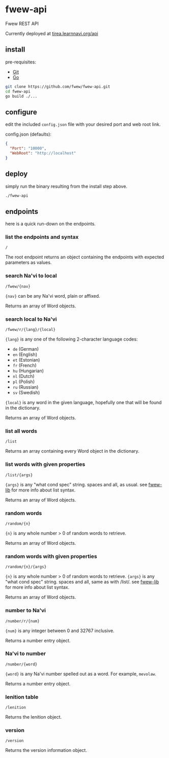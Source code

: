 # fwew-api

Fwew REST API

Currently deployed at [tirea.learnnavi.org/api](https://tirea.learnnavi.org/api)

## install

pre-requisites:

- [Git](https://git-scm.com/downloads)
- [Go](https://golang.org/dl/)

```bash
git clone https://github.com/fwew/fwew-api.git
cd fwew-api
go build ./...
```

## configure

edit the included `config.json` file with your desired port and web root link.

config.json (defaults):

```json
{
  "Port": "10000",
  "WebRoot": "http://localhost"
}
```

## deploy

simply run the binary resulting from the install step above.

```bash
./fwew-api
```

## endpoints

here is a quick run-down on the endpoints.

### list the endpoints and syntax

`/`

The root endpoint returns an object containing the endpoints with expected parameters as values.

### search Na'vi to local

`/fwew/{nav}`

`{nav}` can be any Na'vi word, plain or affixed.

Returns an array of Word objects.

### search local to Na'vi

`/fwew/r/{lang}/{local}`

`{lang}` is any one of the following 2-character language codes:

- `de` (German)
- `en` (English)
- `et` (Estonian)
- `fr` (French)
- `hu` (Hungarian)
- `nl` (Dutch)
- `pl` (Polish)
- `ru` (Russian)
- `sv` (Swedish)

`{local}` is any word in the given language, hopefully one that will be found in the dictionary.

Returns an array of Word objects.

### list all words

`/list`

Returns an array containing every Word object in the dictionary.

### list words with given properties

`/list/{args}`

`{args}` is any "what cond spec" string. spaces and all, as usual.
see [fwew-lib](https://github.com/fwew/fwew-lib#list) for more info about list syntax.

Returns an array of Word objects.

### random words

`/random/{n}`

`{n}` is any whole number > 0 of random words to retrieve.

Returns an array of Word objects.

### random words with given properties

`/random/{n}/{args}`

`{n}` is any whole number > 0 of random words to retrieve.
`{args}` is any "what cond spec" string. spaces and all, same as with /list/.
see [fwew-lib](https://github.com/fwew/fwew-lib#list) for more info about list syntax.

Returns an array of Word objects.

### number to Na'vi

`/number/r/{num}`

`{num}` is any integer between 0 and 32767 inclusive.

Returns a number entry object.

### Na'vi to number

`/number/{word}`

`{word}` is any Na'vi number spelled out as a word. For example, `mevolaw`.

Returns a number entry object.

### lenition table

`/lenition`

Returns the lenition object.

### version

`/version`

Returns the version information object.
